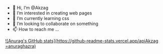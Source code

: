 - 👋 Hi, I’m @Akzag
- 👀 I’m interested in creating web pages
- 🌱 I’m currently learning css
- 💞️ I’m looking to collaborate on something
- 📫 How to reach me ...

[![Anurag's GitHub stats](https://github-readme-stats.vercel.app/apiAkzag =anuraghazra)](https://github.com/anuraghazra/github-readme-stats)
<!---
Akzag/Akzag is a ✨ special ✨ repository because its `README.md` (this file) appears on your GitHub profile.
You can click the Preview link to take a look at your changes.
--->
